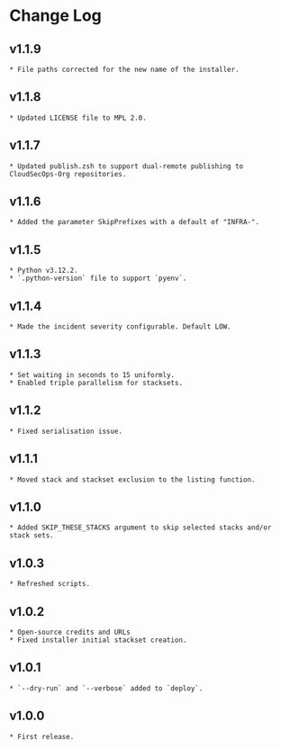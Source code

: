 # Change Log

## v1.1.9
    * File paths corrected for the new name of the installer.

## v1.1.8
    * Updated LICENSE file to MPL 2.0.

## v1.1.7
    * Updated publish.zsh to support dual-remote publishing to CloudSecOps-Org repositories.

## v1.1.6
    * Added the parameter SkipPrefixes with a default of "INFRA-".

## v1.1.5
    * Python v3.12.2.
    * `.python-version` file to support `pyenv`.

## v1.1.4
    * Made the incident severity configurable. Default LOW.

## v1.1.3
    * Set waiting in seconds to 15 uniformly.
    * Enabled triple parallelism for stacksets.

## v1.1.2
    * Fixed serialisation issue.

## v1.1.1
    * Moved stack and stackset exclusion to the listing function.

## v1.1.0
    * Added SKIP_THESE_STACKS argument to skip selected stacks and/or stack sets.

## v1.0.3
    * Refreshed scripts.

## v1.0.2
    * Open-source credits and URLs
    * Fixed installer initial stackset creation.

## v1.0.1
    * `--dry-run` and `--verbose` added to `deploy`.

## v1.0.0
    * First release.

